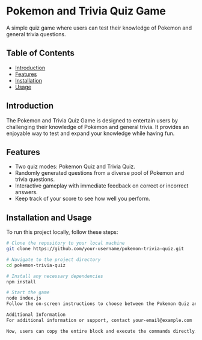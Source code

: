 # Pokemon and Trivia Quiz Game

A simple quiz game where users can test their knowledge of Pokemon and general trivia questions.

## Table of Contents

- [Introduction](#introduction)
- [Features](#features)
- [Installation](#installation)
- [Usage](#usage)

## Introduction

The Pokemon and Trivia Quiz Game is designed to entertain users by challenging their knowledge of Pokemon and general trivia. It provides an enjoyable way to test and expand your knowledge while having fun.

## Features

- Two quiz modes: Pokemon Quiz and Trivia Quiz.
- Randomly generated questions from a diverse pool of Pokemon and trivia questions.
- Interactive gameplay with immediate feedback on correct or incorrect answers.
- Keep track of your score to see how well you perform.

## Installation and Usage

To run this project locally, follow these steps:

```bash
# Clone the repository to your local machine
git clone https://github.com/your-username/pokemon-trivia-quiz.git

# Navigate to the project directory
cd pokemon-trivia-quiz

# Install any necessary dependencies
npm install

# Start the game
node index.js
Follow the on-screen instructions to choose between the Pokemon Quiz and Trivia Quiz modes and answer the questions.

Additional Information
For additional information or support, contact your-email@example.com

Now, users can copy the entire block and execute the commands directly. Let me know if there's anything else you need!
